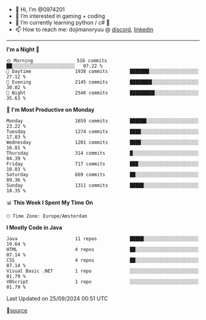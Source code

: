 - 👋 Hi, I’m @0974201
- 👀 I’m interested in gaming + coding
- 🌱 I’m currently learning python / c# 🐍
- 📫 How to reach me: dojimanoryuu @ [discord](https://discord.com "please let me know that you found me on github"), [linkedin](https://www.linkedin.com/in/sonprakiki/)  

<!---
0974201/0974201 is a ✨ special ✨ repository because its `README.md` (this file) appears on your GitHub profile.
You can click the Preview link to take a look at your changes.
--->

----
<!--START_SECTION:waka-->
**I'm a Night 🦉** 

```text
🌞 Morning                516 commits         ██░░░░░░░░░░░░░░░░░░░░░░░   07.22 % 
🌆 Daytime                1938 commits        ███████░░░░░░░░░░░░░░░░░░   27.12 % 
🌃 Evening                2145 commits        ████████░░░░░░░░░░░░░░░░░   30.02 % 
🌙 Night                  2546 commits        █████████░░░░░░░░░░░░░░░░   35.63 % 
```
📅 **I'm Most Productive on Monday** 

```text
Monday                   1659 commits        ██████░░░░░░░░░░░░░░░░░░░   23.22 % 
Tuesday                  1274 commits        ████░░░░░░░░░░░░░░░░░░░░░   17.83 % 
Wednesday                1201 commits        ████░░░░░░░░░░░░░░░░░░░░░   16.81 % 
Thursday                 314 commits         █░░░░░░░░░░░░░░░░░░░░░░░░   04.39 % 
Friday                   717 commits         ███░░░░░░░░░░░░░░░░░░░░░░   10.03 % 
Saturday                 669 commits         ██░░░░░░░░░░░░░░░░░░░░░░░   09.36 % 
Sunday                   1311 commits        █████░░░░░░░░░░░░░░░░░░░░   18.35 % 
```


📊 **This Week I Spent My Time On** 

```text
🕑︎ Time Zone: Europe/Amsterdam
```

**I Mostly Code in Java** 

```text
Java                     11 repos            █████░░░░░░░░░░░░░░░░░░░░   19.64 % 
HTML                     4 repos             ██░░░░░░░░░░░░░░░░░░░░░░░   07.14 % 
CSS                      4 repos             ██░░░░░░░░░░░░░░░░░░░░░░░   07.14 % 
Visual Basic .NET        1 repo              ░░░░░░░░░░░░░░░░░░░░░░░░░   01.79 % 
VBScript                 1 repo              ░░░░░░░░░░░░░░░░░░░░░░░░░   01.79 % 
```




 Last Updated on 25/09/2024 00:51 UTC
<!--END_SECTION:waka-->
🔗[source](https://github.com/anmol098/waka-readme-stats/)
